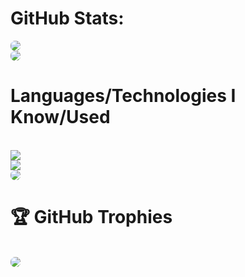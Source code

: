 # GitHub Stats:
  <a href="https://www.buymeacoffee.com/amantukhan" rel="nofollow"><img src='https://github-readme-stats-git-master-amantuqbits-projects.vercel.app/api?username=amantu-qbit&count_private=true&show_icons=true&theme=dark' style='border-radius:7px;'></a>
  <br>
  <a href="https://www.buymeacoffee.com/amantukhan" rel="nofollow"><img src='https://github-readme-streak-stats.herokuapp.com/?user=amantu-qbit&theme=dark&hide_border=true' style='border-radius:7px;'></a>
  <br>
  <h1>Languages/Technologies I Know/Used</h1>
  <br>
  <img src="https://skillicons.dev/icons?i=git,lua,c,cpp,css,vue,discordjs,django,flutter,svelte,raspberrypi,swift,unreal" />
  <br>
    <img src="https://skillicons.dev/icons?i=react,nextjs,github,gitlab,html,java,js,nodejs,nginx,py,tensorflow,ts,arduino" />
  <br>
  <a href="https://www.buymeacoffee.com/amantukhan" rel="nofollow"><img src='https://github-readme-stats-git-master-amantuqbits-projects.vercel.app/api/top-langs/?username=amantu-qbit&theme=dark&layout=donut&count_private=true' style='border-radius:7px;'></a>
  <br>
  <h1>🏆 GitHub Trophies</h1>
  <br>
  <a href="https://www.buymeacoffee.com/amantukhan" rel="nofollow"><img src='https://github-profile-trophy.vercel.app/?username=amantu-qbit&theme=nord&column=7' style='border-radius:7px;'></a>



